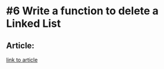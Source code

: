 # #6 Write a function to delete a Linked List

## Article:

[link to article](https://www.geeksforgeeks.org/write-a-function-to-delete-a-linked-list/)
